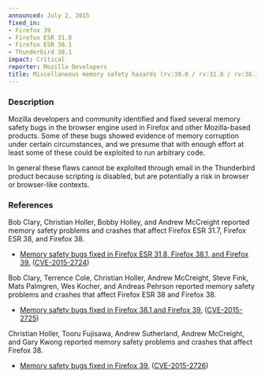 ```yaml
---
announced: July 2, 2015
fixed_in:
- Firefox 39
- Firefox ESR 31.8
- Firefox ESR 38.1
- Thunderbird 38.1
impact: Critical
reporter: Mozilla Developers
title: Miscellaneous memory safety hazards (rv:39.0 / rv:31.8 / rv:38.1)
---
```


<h3>Description</h3>

<p>Mozilla developers and community identified and fixed several memory safety
bugs in the browser engine used in Firefox and other Mozilla-based products.
Some of these bugs showed evidence of memory corruption under certain
circumstances, and we presume that with enough effort at least some of these
could be exploited to run arbitrary code.</p>

<p class="note">In general these flaws cannot be exploited through email in the
Thunderbird product because scripting is disabled, but are potentially a risk in
browser or browser-like contexts.</p>

<h3>References</h3>

<p>Bob Clary, Christian Holler, Bobby Holley, and Andrew McCreight reported
memory safety problems and crashes that affect Firefox ESR 31.7, Firefox ESR 38,
and Firefox 38.</p>

<ul>
  <li><a
href="https://bugzilla.mozilla.org/buglist.cgi?bug_id=1160884,1143679,1164567,
1154876">
          Memory safety bugs fixed in Firefox ESR 31.8, Firefox 38.1, and
Firefox 39.</a> (<a
href="http://cve.mitre.org/cgi-bin/cvename.cgi?name=CVE-2015-2724"
class="ex-ref">CVE-2015-2724</a>)</li>
</ul>

<p>Bob Clary, Terrence Cole, Christian Holler, Andrew McCreight, Steve Fink,
Mats Palmgren, Wes Kocher, and Andreas Pehrson reported memory safety problems
and crashes that affect Firefox ESR 38 and Firefox 38.</p>

<ul>
  <li><a
href="https://bugzilla.mozilla.org/buglist.cgi?bug_id=1163359,1159321,1172076,
1151650,1056410,1156861,1159973,1163852,1172397">
          Memory safety bugs fixed in Firefox 38.1 and Firefox 39.</a> (<a
href="http://cve.mitre.org/cgi-bin/cvename.cgi?name=CVE-2015-2725"
class="ex-ref">CVE-2015-2725</a>)</li>
</ul>

<p>Christian Holler, Tooru Fujisawa, Andrew Sutherland, Andrew McCreight, and
Gary Kwong reported memory safety problems and crashes that affect Firefox
38.</p>

<ul>
  <li><a
href="https://bugzilla.mozilla.org/buglist.cgi?bug_id=1145781,1155985,1059081,
1146416,1132265">
          Memory safety bugs fixed in Firefox 39.</a> (<a
href="http://cve.mitre.org/cgi-bin/cvename.cgi?name=CVE-2015-2726"
class="ex-ref">CVE-2015-2726</a>)</li>
</ul>

